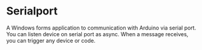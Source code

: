 # Serialport

A Windows forms application to communication with Arduino via serial port. You can listen device on serial port as async. When a message receives, you can trigger any device or code.
